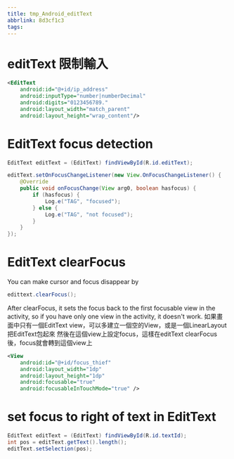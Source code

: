 ```yaml
---
title: tmp_Android_editText
abbrlink: 8d3cf1c3
tags:
---
```

editText 限制輸入
===

```xml
<EditText
    android:id="@+id/ip_address"
    android:inputType="number|numberDecimal"
    android:digits="0123456789."
    android:layout_width="match_parent"
    android:layout_height="wrap_content"/>
```

EditText focus detection
===

```java
EditText editText = (EditText) findViewById(R.id.editText);

editText.setOnFocusChangeListener(new View.OnFocusChangeListener() {
    @Override
    public void onFocusChange(View arg0, boolean hasfocus) {
        if (hasfocus) {
            Log.e("TAG", "focused");
        } else {
            Log.e("TAG", "not focused");
        }
    }
});
```

EditText clearFocus
===

You can make cursor and focus disappear by

```java
edittext.clearFocus();
```

After clearFocus, it sets the focus back to the first focusable view in the activity, so if you have only one view in the activity, it doesn't work.
如果畫面中只有一個EditText view，可以多建立一個空的View，或是一個LinearLayout把EditText包起來
然後在這個view上設定focus，這樣在editText clearFocus後，focus就會轉到這個view上


```xml
<View
    android:id="@+id/focus_thief"
    android:layout_width="1dp"
    android:layout_height="1dp"
    android:focusable="true"
    android:focusableInTouchMode="true" />
```

set focus to right of text in EditText
===
```java
EditText editText = (EditText) findViewById(R.id.textId);
int pos = editText.getText().length();
editText.setSelection(pos);
```